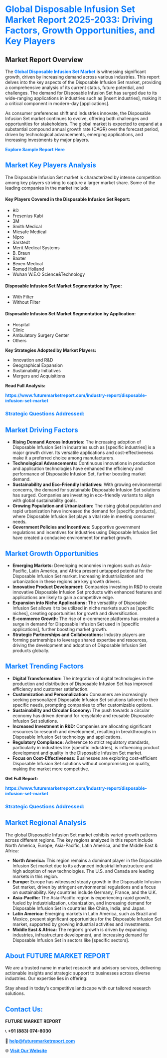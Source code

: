 <h1 style="color: #007BFF;">Global Disposable Infusion Set Market Report 2025-2033: Driving Factors, Growth Opportunities, and Key Players</h1>

<section id="overview">
<h2>Market Report Overview</h2>
<p>The <a href="https://www.futuremarketreport.com/industry-report/disposable-infusion-set-market" style="color: #007BFF; text-decoration: none;"><strong>Global Disposable Infusion Set Market</strong></a> is witnessing significant growth, driven by increasing demand across various industries. This report delves into the key aspects of the Disposable Infusion Set market, providing a comprehensive analysis of its current status, future potential, and challenges. The demand for Disposable Infusion Set has surged due to its wide-ranging applications in industries such as [insert industries], making it a critical component in modern-day [applications].</p>
<p>As consumer preferences shift and industries innovate, the Disposable Infusion Set market continues to evolve, offering both challenges and opportunities for stakeholders. The global market is expected to expand at a substantial compound annual growth rate (CAGR) over the forecast period, driven by technological advancements, emerging applications, and increasing investments by major players.</p>
</section>

<section id="overview">
<p><a href="https://www.futuremarketreport.com/request-sample/reportId=78927" style="color: #007BFF; text-decoration: none;"><strong>Explore Sample Report Here</strong></a></p>
</section>

<section id="key-players">
<h2 style="color: #007BFF;">Market Key Players Analysis</h2>
<p>The Disposable Infusion Set market is characterized by intense competition among key players striving to capture a larger market share. Some of the leading companies in the market include:</p>
<h4>Key Players Covered in the Disposable Infusion Set Report:</h4>
<ul><li>BD</li><li>Fresenius Kabi</li><li>3M</li><li>Smith Medical</li><li>Micsafe Medical</li><li>Nipro</li><li>Sarstedt</li><li>Merit Medical Systems</li><li>B. Braun</li><li>Baxter</li><li>Bexen Medical</li><li>Romed Holland</li><li>Wuhan W.E.O Science&amp;Technology</li></ul>
<h4>Disposable Infusion Set Market Segmentation by Type:</h4>
<ul><li>With Filter</li><li>Without Filter</li></ul>

<h4>Disposable Infusion Set Market Segmentation by Application:</h4>
<ul><li>Hospital</li><li>Clinic</li><li>Ambulatory Surgery Center</li><li>Others</li></ul>
<p><strong>Key Strategies Adopted by Market Players:</strong></p>
<ul>
<li>Innovation and R&D</li>
<li>Geographical Expansion</li>
<li>Sustainability Initiatives</li>
<li>Mergers and Acquisitions</li>
</ul>
</section>

<section>
<p><strong>Read Full Analysis: </strong></p><a href="https://www.futuremarketreport.com/industry-report/disposable-infusion-set-market" style="color: #007BFF; text-decoration: none;"><strong>https://www.futuremarketreport.com/industry-report/disposable-infusion-set-market</strong></a>
<h3 style="color: #007BFF;">Strategic Questions Addressed:</h3>
</section>

<section id="driving-factors">
<h2 style="color: #007BFF;">Market Driving Factors</h2>
<ul>
<li><strong>Rising Demand Across Industries:</strong> The increasing adoption of Disposable Infusion Set in industries such as [specific industries] is a major growth driver. Its versatile applications and cost-effectiveness make it a preferred choice among manufacturers.</li>
<li><strong>Technological Advancements:</strong> Continuous innovations in production and application technologies have enhanced the efficiency and performance of Disposable Infusion Set, further boosting market demand.</li>
<li><strong>Sustainability and Eco-Friendly Initiatives:</strong> With growing environmental concerns, the demand for sustainable Disposable Infusion Set solutions has surged. Companies are investing in eco-friendly variants to align with global sustainability goals.</li>
<li><strong>Growing Population and Urbanization:</strong> The rising global population and rapid urbanization have increased the demand for [specific products], where Disposable Infusion Set plays a vital role in meeting consumer needs.</li>
<li><strong>Government Policies and Incentives:</strong> Supportive government regulations and incentives for industries using Disposable Infusion Set have created a conducive environment for market growth.</li>
</ul>
</section>

<section id="growth-opportunities">
<h2 style="color: #007BFF;">Market Growth Opportunities</h2>
<ul>
<li><strong>Emerging Markets:</strong> Developing economies in regions such as Asia-Pacific, Latin America, and Africa present untapped potential for the Disposable Infusion Set market. Increasing industrialization and urbanization in these regions are key growth drivers.</li>
<li><strong>Innovative Product Development:</strong> Companies investing in R&D to create innovative Disposable Infusion Set products with enhanced features and applications are likely to gain a competitive edge.</li>
<li><strong>Expansion into Niche Applications:</strong> The versatility of Disposable Infusion Set allows it to be utilized in niche markets such as [specific niches], creating opportunities for growth and diversification.</li>
<li><strong>E-commerce Growth:</strong> The rise of e-commerce platforms has created a surge in demand for Disposable Infusion Set used in [specific applications], further boosting market growth.</li>
<li><strong>Strategic Partnerships and Collaborations:</strong> Industry players are forming partnerships to leverage shared expertise and resources, driving the development and adoption of Disposable Infusion Set products globally.</li>
</ul>
</section>

<section id="trending-factors">
<h2 style="color: #007BFF;">Market Trending Factors</h2>
<ul>
<li><strong>Digital Transformation:</strong> The integration of digital technologies in the production and distribution of Disposable Infusion Set has improved efficiency and customer satisfaction.</li>
<li><strong>Customization and Personalization:</strong> Consumers are increasingly seeking personalized Disposable Infusion Set solutions tailored to their specific needs, prompting companies to offer customizable options.</li>
<li><strong>Sustainability and Circular Economy:</strong> The push towards a circular economy has driven demand for recyclable and reusable Disposable Infusion Set solutions.</li>
<li><strong>Increased Investment in R&D:</strong> Companies are allocating significant resources to research and development, resulting in breakthroughs in Disposable Infusion Set technology and applications.</li>
<li><strong>Regulatory Compliance:</strong> Adherence to strict regulatory standards, particularly in industries like [specific industries], is influencing product development and quality in the Disposable Infusion Set market.</li>
<li><strong>Focus on Cost-Effectiveness:</strong> Businesses are exploring cost-efficient Disposable Infusion Set solutions without compromising on quality, making the market more competitive.</li>
</ul>
</section>

<section>
<p><strong>Get Full Report: </strong></p><a href="https://www.futuremarketreport.com/industry-report/disposable-infusion-set-market" style="color: #007BFF; text-decoration: none;"><strong>https://www.futuremarketreport.com/industry-report/disposable-infusion-set-market</strong></a>
<h3 style="color: #007BFF;">Strategic Questions Addressed:</h3>
</section>


<section id="regional-analysis">
<h2 style="color: #007BFF;">Market Regional Analysis</h2>
<p>The global Disposable Infusion Set market exhibits varied growth patterns across different regions. The key regions analyzed in this report include North America, Europe, Asia-Pacific, Latin America, and the Middle East & Africa:</p>
<ul>
<li><strong>North America:</strong> This region remains a dominant player in the Disposable Infusion Set market due to its advanced industrial infrastructure and high adoption of new technologies. The U.S. and Canada are leading markets in this region.</li>
<li><strong>Europe:</strong> Europe has witnessed steady growth in the Disposable Infusion Set market, driven by stringent environmental regulations and a focus on sustainability. Key countries include Germany, France, and the U.K.</li>
<li><strong>Asia-Pacific:</strong> The Asia-Pacific region is experiencing rapid growth, fueled by industrialization, urbanization, and increasing demand for Disposable Infusion Set in countries like China, India, and Japan.</li>
<li><strong>Latin America:</strong> Emerging markets in Latin America, such as Brazil and Mexico, present significant opportunities for the Disposable Infusion Set market, supported by growing industrial activities and investments.</li>
<li><strong>Middle East & Africa:</strong> The region’s growth is driven by expanding industries, infrastructure development, and increasing demand for Disposable Infusion Set in sectors like [specific sectors].</li>
</ul>
</section>

<footer>
<h2 style="color: #007BFF;">About FUTURE MARKET REPORT</h2>
<p>We are a trusted name in market research and advisory services, delivering actionable insights and strategic support to businesses across diverse industries. Our expertise lies in offering:</p>

<p>Stay ahead in today’s competitive landscape with our tailored research solutions.</p>

<h2 style="color: #007BFF;">Contact Us:</h2>
<p><strong>FUTURE MARKET REPORT</strong></p>
<p>📞 <strong>+91 (883) 074-8030</strong></p>
<p>📧 <strong><a href="mailto:help@futuremarketreport.com" style="color: #007BFF;">help@futuremarketreport.com</a></strong></p>
<p>🌐 <strong><a href="https://www.futuremarketreport.com/" style="color: #007BFF;">Visit Our Website</a></strong></p>
</footer>
